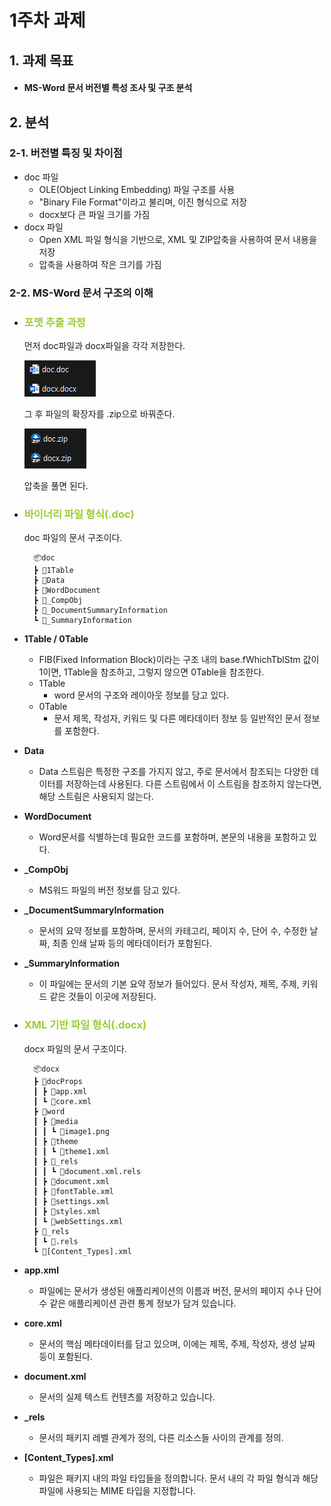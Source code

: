 # 1주차 과제

## 1. 과제 목표
- #### MS-Word 문서 버전별 특성 조사 및 구조 분석

## 2. 분석

### 2-1. 버전별 특징 및 차이점
- doc 파일
  - OLE(Object Linking Embedding) 파일 구조를 사용
  - "Binary File Format"이라고 불리며, 이진 형식으로 저장
  - docx보다 큰 파일 크기를 가짐
- docx 파일
  - Open XML 파일 형식을 기반으로, XML 및 ZIP압축을 사용하여 문서 내용을 저장
  - 압축을 사용하여 작은 크기를 가짐
  

### 2-2. MS-Word 문서 구조의 이해

- ### <span style="color:yellowgreen"> 포맷 추출 과정 </span>
    먼저 doc파일과 docx파일을 각각 저장한다.
  
    ![Alt text](image.png)

    그 후 파일의 확장자를 .zip으로 바꿔준다.
    
    ![Alt text](image-1.png)

    압축을 풀면 된다.

- ### <span style="color:yellowgreen"> 바이너리 파일 형식(.doc) </span>
  
    doc 파일의 문서 구조이다.

        📦doc
        ┣ 📜1Table
        ┣ 📜Data
        ┣ 📜WordDocument
        ┣ 📜_CompObj
        ┣ 📜_DocumentSummaryInformation
        ┗ 📜_SummaryInformation

- **1Table / 0Table**
  - FIB(Fixed Information Block)이라는 구조 내의 base.fWhichTblStm 값이 1이면, 1Table을 참조하고, 그렇지 않으면 0Table을 참조한다.
  - 1Table
    - word 문서의 구조와 레이아웃 정보를 담고 있다.
  - 0Table
    - 문서 제목, 작성자, 키워드 및 다른 메타데이터 정보 등 일반적인 문서 정보를 포함한다.

- **Data**
  - Data 스트림은 특정한 구조를 가지지 않고, 주로 문서에서 참조되는 다양한 데이터를 저장하는데 사용된다. 다른 스트림에서 이 스트림을 참조하지 않는다면, 해당 스트림은 사용되지 않는다.

- **WordDocument**
  - Word문서를 식별하는데 필요한 코드를 포함하며, 본문의 내용을 포함하고 있다.

- **_CompObj**
  - MS워드 파일의 버전 정보를 담고 있다.

- **_DocumentSummaryInformation**
  - 문서의 요약 정보를 포함하며, 문서의 카테고리, 페이지 수, 단어 수, 수정한 날짜, 최종 인쇄 날짜 등의 메타데이터가 포함된다.

- **_SummaryInformation**
  - 이 파일에는 문서의 기본 요약 정보가 들어있다. 문서 작성자, 제목, 주제, 키워드 같은 것들이 이곳에 저장된다.





- ### <span style="color:yellowgreen"> XML 기반 파일 형식(.docx) </span>
    
    docx 파일의 문서 구조이다.
    
        📦docx
        ┣ 📂docProps
        ┃ ┣ 📜app.xml
        ┃ ┗ 📜core.xml
        ┣ 📂word
        ┃ ┣ 📂media
        ┃ ┃ ┗ 📜image1.png
        ┃ ┣ 📂theme
        ┃ ┃ ┗ 📜theme1.xml
        ┃ ┣ 📂_rels
        ┃ ┃ ┗ 📜document.xml.rels
        ┃ ┣ 📜document.xml
        ┃ ┣ 📜fontTable.xml
        ┃ ┣ 📜settings.xml
        ┃ ┣ 📜styles.xml
        ┃ ┗ 📜webSettings.xml
        ┣ 📂_rels
        ┃ ┗ 📜.rels
        ┗ 📜[Content_Types].xml



- **app.xml**
  - 파일에는 문서가 생성된 애플리케이션의 이름과 버전, 문서의 페이지 수나 단어 수 같은 애플리케이션 관련 통계 정보가 담겨 있습니다.
- **core.xml**
  - 문서의 핵심 메타데이터를 담고 있으며, 이에는 제목, 주제, 작성자, 생성 날짜 등이 포함된다.
- **document.xml**
  - 문서의 실제 텍스트 컨텐츠를 저장하고 있습니다.
- **_rels**
  - 문서의 패키지 레벨 관계가 정의, 다른 리소스들 사이의 관계를 정의.
- **[Content_Types].xml**
  - 파일은 패키지 내의 파일 타입들을 정의합니다. 문서 내의 각 파일 형식과 해당 파일에 사용되는 MIME 타입을 지정합니다.